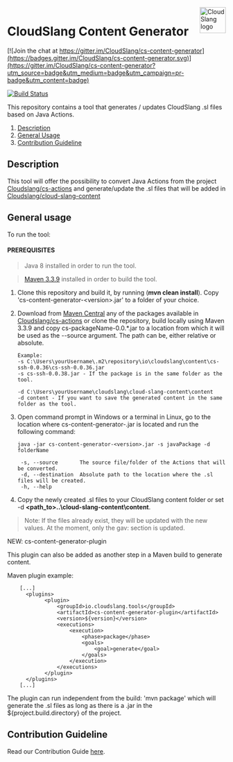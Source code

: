 <a href="http://cloudslang.io/">
    <img src="https://camo.githubusercontent.com/ece898cfb3a9cc55353e7ab5d9014cc314af0234/687474703a2f2f692e696d6775722e636f6d2f696849353630562e706e67" alt="CloudSlang logo" title="CloudSlang" align="right" height="60"/>
</a>

CloudSlang Content Generator
============================

[![Join the chat at https://gitter.im/CloudSlang/cs-content-generator](https://badges.gitter.im/CloudSlang/cs-content-generator.svg)](https://gitter.im/CloudSlang/cs-content-generator?utm_source=badge&utm_medium=badge&utm_campaign=pr-badge&utm_content=badge)

[![Build Status](https://travis-ci.org/CloudSlang/cs-content-generator.svg?branch=master)](https://travis-ci.org/CloudSlang/cs-content-generator)


This repository contains a tool that generates / updates CloudSlang .sl files based on Java Actions.

1. [Description](#description)
2. [General Usage](#general-usage)
3. [Contribution Guideline](#contribution-guideline)

<a name="description"/>

## Description

This tool will offer the possibility to convert Java Actions from the project [Cloudslang/cs-actions](https://github.com/CloudSlang/cs-actions)
and generate/update the .sl files that will be added in [Cloudslang/cloud-slang-content](https://github.com/CloudSlang/cloud-slang-content)

<a name="general-usage"/>

## General usage

To run the tool:

#### PREREQUISITES

> Java 8 installed in order to run the tool.

> [Maven 3.3.9](https://archive.apache.org/dist/maven/maven-3/3.3.9/binaries/) installed in order to build the tool. 

1. Clone this repository and build it, by running (**mvn clean install**).
   Copy 'cs-content-generator-\<version>.jar' to a folder of your choice.

2. Download from [Maven Central](https://search.maven.org/#search%7Cga%7C1%7Cg%3A%22io.cloudslang.content%22) any of the packages 
   available in [Cloudslang/cs-actions](https://github.com/CloudSlang/cs-actions) 
   or clone the repository, build locally using Maven 3.3.9 and copy cs-packageName-0.0.*.jar to a location from which
   it will be used as the --source argument. The path can be, either relative or absolute.
   
   ```
   Example:
   -s C:\Users\yourUsername\.m2\repository\io\cloudslang\content\cs-ssh-0.0.36\cs-ssh-0.0.36.jar
   -s cs-ssh-0.0.38.jar - If the package is in the same folder as the tool.
   
   -d C:\Users\yourUsername\cloudslang\cloud-slang-content\content
   -d content - If you want to save the generated content in the same folder as the tool.
   ```
   
3. Open command prompt in Windows or a terminal in Linux, go to the location where cs-content-generator-<version>.jar 
   is located and run the following command:

    ```
    java -jar cs-content-generator-<version>.jar -s javaPackage -d folderName 

     -s, --source       The source file/folder of the Actions that will be converted.
     -d, --destination  Absolute path to the location where the .sl files will be created.
     -h, --help
    ```

4. Copy the newly created .sl files to your CloudSlang content folder or set -d **<path_to>\..\cloud-slang-content\content**.

> Note: If the files already exist, they will be updated with the new values.
        At the moment, only the gav: section is updated.
        
NEW: cs-content-generator-plugin 

This plugin can also be added as another step in a Maven build to generate content.

Maven plugin example:
```
    [...]
      <plugins>
            <plugin>
                <groupId>io.cloudslang.tools</groupId>
                <artifactId>cs-content-generator-plugin</artifactId>
                <version>${version}</version>
                <executions>
                    <execution>
                        <phase>package</phase>
                        <goals>
                            <goal>generate</goal>
                        </goals>
                    </execution>
                </executions>
            </plugin>
      </plugins>
    [...]
``` 

The plugin can run independent from the build: 'mvn package' which will generate the .sl files as long as there is a 
.jar in the ${project.build.directory} of the project.
   
<a name="contribution-guideline"/>                                       
                                       
## Contribution Guideline
                                       
Read our Contribution Guide [here](CONTRIBUTING.md).                                       
                              